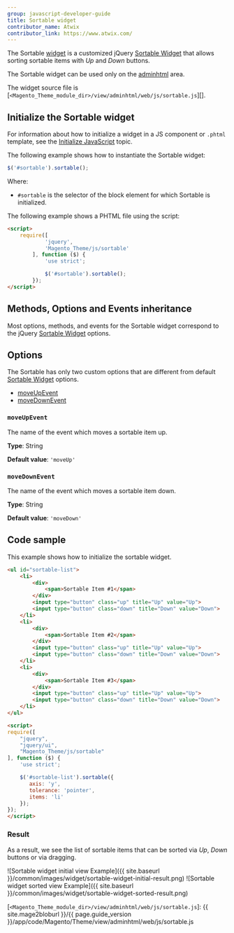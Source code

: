 ```yaml
---
group: javascript-developer-guide
title: Sortable widget
contributor_name: Atwix
contributor_link: https://www.atwix.com/
---
```


The Sortable [widget](https://glossary.magento.com/widget/) is a customized jQuery [Sortable Widget] that allows sorting sortable items with *Up* and *Down* buttons.

The Sortable widget can be used only on the [adminhtml](https://glossary.magento.com/adminhtml) area.

The widget source file is [`<Magento_Theme_module_dir>/view/adminhtml/web/js/sortable.js`][].

## Initialize the Sortable widget

For information about how to initialize a widget in a JS component or `.phtml` template, see the [Initialize JavaScript][] topic.

The following example shows how to instantiate the Sortable widget:

```javascript
$('#sortable').sortable();
```

Where:

- `#sortable` is the selector of the block element for which Sortable is initialized.

The following example shows a PHTML file using the script:

```html
<script>
    require([
            'jquery',
            'Magento_Theme/js/sortable'
        ], function ($) {
            'use strict';

            $('#sortable').sortable();
        });
</script>
```

## Methods, Options and Events inheritance

Most options, methods, and events for the Sortable widget correspond to the jQuery [Sortable Widget] options.

## Options

The Sortable has only two custom options that are different from default [Sortable Widget] options.

- [moveUpEvent](#moveupevent)
- [moveDownEvent](#movedownevent)

### `moveUpEvent`

The name of the event which moves a sortable item up.

**Type**: String

**Default value**: `'moveUp'`

### `moveDownEvent`

The name of the event which moves a sortable item down.

**Type**: String

**Default value**: `'moveDown'`

## Code sample

This example shows how to initialize the sortable widget.

```html
<ul id="sortable-list">
    <li>
        <div>
            <span>Sortable Item #1</span>
        </div>
        <input type="button" class="up" title="Up" value="Up">
        <input type="button" class="down" title="Down" value="Down">
    </li>
    <li>
        <div>
            <span>Sortable Item #2</span>
        </div>
        <input type="button" class="up" title="Up" value="Up">
        <input type="button" class="down" title="Down" value="Down">
    </li>
    <li>
        <div>
            <span>Sortable Item #3</span>
        </div>
        <input type="button" class="up" title="Up" value="Up">
        <input type="button" class="down" title="Down" value="Down">
    </li>
</ul>

<script>
require([
    "jquery",
    "jquery/ui",
    "Magento_Theme/js/sortable"
], function ($) {
    'use strict';

    $('#sortable-list').sortable({
       axis: 'y',
       tolerance: 'pointer',
       items: 'li'
    });
});
</script>
```

### Result

As a result, we see the list of sortable items that can be sorted via *Up*, *Down* buttons or via dragging.

![Sortable widget initial view Example]({{ site.baseurl }}/common/images/widget/sortable-widget-initial-result.png)
![Sortable widget sorted view Example]({{ site.baseurl }}/common/images/widget/sortable-widget-sorted-result.png)

<!-- Link Definitions -->

[Sortable Widget]: https://api.jqueryui.com/sortable/
[Initialize JavaScript]: {{page.baseurl}}/javascript-dev-guide/javascript/js_init.html
[`<Magento_Theme_module_dir>/view/adminhtml/web/js/sortable.js`]: {{ site.mage2bloburl }}/{{ page.guide_version }}/app/code/Magento/Theme/view/adminhtml/web/js/sortable.js
